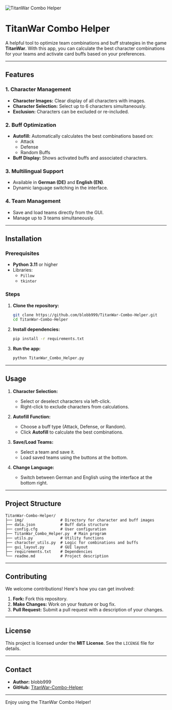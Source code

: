 ![TitanWar Combo Helper](https://github.com/user-attachments/assets/1938b570-8897-467c-85a2-d04094a6c3fd)
# TitanWar Combo Helper

A helpful tool to optimize team combinations and buff strategies in the game **TitanWar**. With this app, you can calculate the best character combinations for your teams and activate card buffs based on your preferences.

---

## Features

### 1. **Character Management**
- **Character Images:** Clear display of all characters with images.
- **Character Selection:** Select up to 6 characters simultaneously.
- **Exclusion:** Characters can be excluded or re-included.

### 2. **Buff Optimization**
- **Autofill:** Automatically calculates the best combinations based on:
  - Attack
  - Defense
  - Random Buffs
- **Buff Display:** Shows activated buffs and associated characters.

### 3. **Multilingual Support**
- Available in **German (DE)** and **English (EN)**.
- Dynamic language switching in the interface.

### 4. **Team Management**
- Save and load teams directly from the GUI.
- Manage up to 3 teams simultaneously.

---

## Installation

### Prerequisites
- **Python 3.11** or higher
- Libraries:
  - `Pillow`
  - `tkinter`

### Steps
1. **Clone the repository:**
   ```bash
   git clone https://github.com/blobb999/TitanWar-Combo-Helper.git
   cd TitanWar-Combo-Helper
   ```
2. **Install dependencies:**
   ```bash
   pip install -r requirements.txt
   ```
3. **Run the app:**
   ```bash
   python TitanWar_Combo_Helper.py
   ```

---

## Usage

1. **Character Selection:**
   - Select or deselect characters via left-click.
   - Right-click to exclude characters from calculations.

2. **Autofill Function:**
   - Choose a buff type (Attack, Defense, or Random).
   - Click **Autofill** to calculate the best combinations.

3. **Save/Load Teams:**
   - Select a team and save it.
   - Load saved teams using the buttons at the bottom.

4. **Change Language:**
   - Switch between German and English using the interface at the bottom right.

---

## Project Structure

```
TitanWar-Combo-Helper/
├── img/                # Directory for character and buff images
├── data.json           # Buff data structure
├── config.cfg          # User configuration
├── TitanWar_Combo_Helper.py  # Main program
├── utils.py            # Utility functions
├── character_utils.py  # Logic for combinations and buffs
├── gui_layout.py       # GUI layout
├── requirements.txt    # Dependencies
└── readme.md           # Project description
```

---

## Contributing

We welcome contributions! Here's how you can get involved:

1. **Fork:**
   Fork this repository.
2. **Make Changes:**
   Work on your feature or bug fix.
3. **Pull Request:**
   Submit a pull request with a description of your changes.

---

## License

This project is licensed under the **MIT License**. See the `LICENSE` file for details.

---

## Contact

- **Author:** blobb999
- **GitHub:** [TitanWar-Combo-Helper](https://github.com/blobb999/TitanWar-Combo-Helper)

---

Enjoy using the TitanWar Combo Helper!